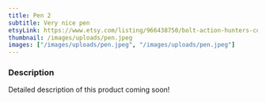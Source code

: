 ```yaml
---
title: Pen 2
subtitle: Very nice pen
etsyLink: https://www.etsy.com/listing/966438750/bolt-action-hunters-collection?click_key=6ecce1b871f115c494d408d7b99a522c0cf48632%3A966438750&click_sum=f3b82b80&ref=shop_home_feat_1&frs=1
thumbnail: /images/uploads/pen.jpeg
images: ["/images/uploads/pen.jpeg", "/images/uploads/pen.jpeg"]
---
```


### Description

Detailed description of this product coming soon!
